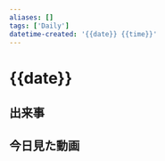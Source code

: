 ```yaml
---
aliases: []
tags: ['Daily']
datetime-created: '{{date}} {{time}}'
---
```


# {{date}}

## 出来事
## 今日見た動画
